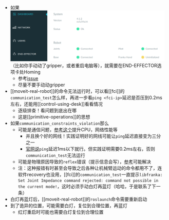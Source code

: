 - 如果![](hand-uninitialized.png)（比如你手动动了gripper，或者重启电脑等），就需要在END-EFFECTOR选项卡处Homing
  - 参考[issue](https://github.com/frankaemika/franka_ros/issues/16)
  - 尽量不要手动动gripper
- [[moveit-real-robot]]的命令无法运行时，可以看[[fci]]的`communication_test`怎么样，再进一步看`ping <fci-ip>`延迟是否压到0.2ms左右，还能用[[control-using-desk]]看看情况
  - 逐级排查！看问题到底出在哪
  - 这是[[primitive-operations]]的思想
- 如果`communication_constraints_violation`那么
  - 可能是通信问题，[参考这个](https://frankaemika.github.io/docs/troubleshooting.html#motion-stopped-due-to-discontinuities-or-communication-constraints-violation)提升CPU，网络性能等
    - 并且换个好的网线！实践证明好的网线可能让`ping`延迟直接变为三分之一
    - [官网说](https://frankaemika.github.io/docs/troubleshooting.html#simple-ping-tests)`ping`延迟1ms以下就行。但实践证明需要0.2ms左右，否则`communication_test`无法运行
  - 可能是物理原因导致的`reflex`错误（提示信息会写），[参考](https://frankaemika.github.io/docs/libfranka.html#errors)可能解决
  - 注：这种报错有时甚至会导致之后各种让机械臂运动的命令都用不了，连软件recovery也没用，[[fci]]的`communication_test`一直提示`libfranka: Set Joint Impedance command rejected: command not possible in the current mode!`，这时必须手动白灯再蓝灯（哈哈，于是联系了下一条）
- 白灯再蓝灯后，[[moveit-real-robot]]的`roslaunch`命令需要重新启动
- 到了诡异的位置，可能需要白灯，复位到合理位置，再蓝灯
  - 红灯重启时可能也需要白灯复位到合理位置